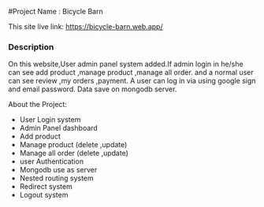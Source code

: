 #Project Name : Bicycle Barn

This site live link: https://bicycle-barn.web.app/

### Description

On this website,User admin panel system added.If admin login in he/she can see add product ,manage product ,manage all order. and a normal user can see review ,my orders ,payment. A user can log in via using google sign and email password.
Data save on mongodb server.

About the Project:

- User Login system
- Admin Panel dashboard
- Add product
- Manage product (delete ,update)
- Manage all order (delete ,update)
- user Authentication
- Mongodb use as server
- Nested routing system
- Redirect system
- Logout system
